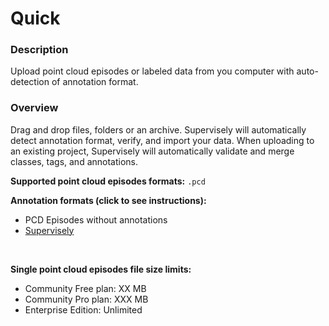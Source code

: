 # Quick

### Description

Upload point cloud episodes or labeled data from you computer with auto-detection of annotation format.

### Overview

Drag and drop files, folders or an archive. Supervisely will automatically detect annotation format, verify, and import your data.
When uploading to an existing project, Supervisely will automatically validate and merge classes, tags, and annotations.

**Supported point cloud episodes formats:** `.pcd`

**Annotation formats (click to see instructions):**

- PCD Episodes without annotations
- [Supervisely]()

<br>

**Single point cloud episodes file size limits:**

- Community Free plan: XX MB
- Community Pro plan: XXX MB
- Enterprise Edition: Unlimited
